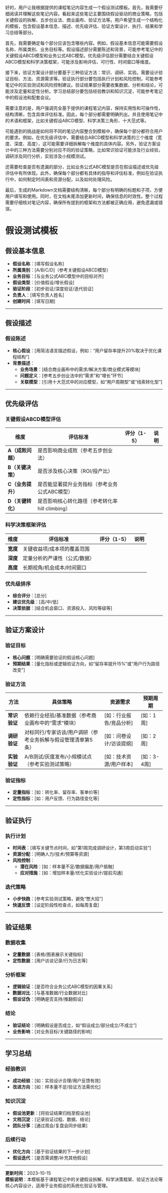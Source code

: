 <think>
好的，用户让我根据提供的课程笔记内容生成一个假设测试模板。首先，我需要仔细阅读并理解这些笔记内容。看起来这些笔记主要围绕假设驱动的商业策略，包括关键假设的拆解、五步创业法、商业画布、验证方法等。用户希望生成一个结构化的模板，包含假设基本信息、描述、优先级评估、验证方案设计、执行、结果和学习总结等部分。

首先，我需要确定每个部分应该包含哪些内容。例如，假设基本信息可能需要假设名称、所属类别、业务目标等。假设描述部分需要陈述和背景，可能参考笔记中的关键假设ABCD模型和业务公式ABC模型。优先级评估部分需要结合关键假设ABCD模型和科学决策框架，可能涉及影响评估、可行性、时间窗口等维度。

接下来，验证方案设计部分要基于三种验证方法：常识、调研、实验。需要设计验证目标、方法、资源需求等。验证执行部分要包括执行计划和风险控制，可能参考笔记中的实验测试和风险控制建议。验证结果部分需要收集数据、分析和结论，可能涉及定量和定性分析。学习总结部分要包括经验教训和知识沉淀，可能参考笔记中的假设池和配套会议。

需要注意的是，用户强调完全基于提供的课程笔记内容，保持实用性和可操作性，结构清晰，包含具体评估标准。因此，每个部分都需要明确列出，并且使用笔记中的术语和框架，比如关键假设ABCD模型、科学决策三角形、十大范式等。

可能遇到的挑战是如何将不同的笔记内容整合到模板中，确保每个部分都符合用户的要求。例如，在优先级评估中，需要结合ABCD模型和科学决策的三个维度（宽度、深度、高度），这可能需要详细拆解每个维度的具体内容。另外，验证方案设计中的三种方法需要分别对应不同的验证策略，比如常识验证可能涉及行业经验，调研涉及同行分析，实验涉及小规模测试。

还需要检查是否有遗漏的部分，比如业务公式ABC模型是否在假设描述或优先级评估中有所体现。此外，确保每个部分都有具体的指导和评估标准，例如在验证执行中，如何制定时间表和资源分配，以及如何处理风险。

最后，生成的Markdown文档需要结构清晰，每个部分有明确的标题和子项，方便用户填写和使用。同时，在文档末尾添加更新时间，确保信息的时效性。整个过程需要仔细核对笔记内容，确保所有提到的框架和方法都被正确应用，避免遗漏或错误。
</think>

# 假设测试模板

## 假设基本信息
- **假设名称**：[填写假设名称]  
- **所属类别**：[A/B/C/D]（参考关键假设ABCD模型）  
- **业务目标**：[与业务公式ABC模型中的目标对齐]  
- **假设类型**：[价值假设/增长假设]  
- **验证阶段**：[初步验证/深度验证/迭代验证]  
- **负责人**：[填写负责人姓名]  
- **创建时间**：[填写日期]  

---

## 假设描述
### 假设陈述
- **核心假设**：[用简洁语言描述假设，例如：“用户留存率提升20%取决于优化课程结构”]  
- **背景描述**：  
  - **业务场景**：[结合商业画布中的需求/解决方案/商业模式等模块]  
  - **问题定义**：[参考五步创业法中的“需求”和“增长”环节]  
  - **关联模型**：[引用十大范式中的对应模型，如“用户周期型”或“线索转化型”]  

---

## 优先级评估
### 关键假设ABCD模型评估
| 维度 | 评估标准 | 评分（1-5） | 说明 |
|------|----------|-------------|------|
| **A（成败问题）** | 是否影响商业成败（参考五步创业法） |  |  |
| **B（关键决策）** | 是否涉及核心决策（ROI/投产比） |  |  |
| **C（业务提升）** | 是否能显著提升业务指标（参考业务公式ABC模型） |  |  |
| **D（关键转化）** | 是否影响核心转化路径（参考转化率hill climbing） |  |  |

### 科学决策框架评估
| 维度 | 评估标准 | 评分（1-5） | 说明 |
|------|----------|-------------|------|
| **宽度** | 关键收益项/成本项的覆盖范围 |  |  |
| **深度** | 定量分析的严谨性（公式/数据） |  |  |
| **高度** | 长期视角/机会成本/时间窗口 |  |  |

### 优先级排序
- **综合评分**：[总分]  
- **建议优先级**：[高/中/低]  
- **决策依据**：[结合机会窗口、资源投入、风险等级等]  

---

## 验证方案设计
### 验证目标
- **核心问题**：[明确需要验证的假设核心问题]  
- **预期结果**：[量化指标或逻辑验证方向，如“留存率提升15%”或“用户行为路径改变”]  

### 验证方法
| 方法 | 具体策略 | 资源需求 | 预期周期 |
|------|----------|----------|----------|
| **常识验证** | 依赖行业经验/基准数据（参考商业画布中的“需求”模块） | [如：行业报告/竞品分析] | [如：1周] |
| **调研验证** | 对标同行/专家访谈/用户调研（参考业务拆解与假设管理清单第5条） | [如：问卷设计/访谈提纲] | [如：2周] |
| **实验验证** | A/B测试/灰度发布/小规模试点（参考实验测试策略） | [如：技术资源/用户样本] | [如：3-4周] |

### 验证指标
- **定量指标**：[如：转化率、留存率、客单价等]  
- **定性指标**：[如：用户反馈、行为路径变化等]  

---

## 验证执行
### 执行计划
- **时间表**：[填写关键节点时间，如“第1周完成调研设计，第3周启动实验”]  
- **资源分配**：[明确人力/技术/预算等资源]  
- **风险控制**：  
  - **潜在风险**：[如：样本量不足/数据偏差/用户抵触]  
  - **应对措施**：[如：增加样本量/优化实验设计/提前沟通]  

### 迭代策略
- **小步快跑**：[参考实验测试策略，避免“憋大招”]  
- **快速反馈**：[设定阶段性检查点，如每周复盘]  

---

## 验证结果
### 数据收集
- **定量数据**：[表格/图表展示关键指标]  
- **定性数据**：[用户访谈记录/行为日志等]  

### 分析框架
- **逻辑验证**：[是否符合业务公式ABC模型的因果关系]  
- **数据对比**：[与基准数据/行业数据对比]  
- **假设证伪**：[明确是否支持/推翻假设]  

### 结论
- **验证结论**：[明确假设是否成立，如“假设成立/部分成立/不成立”]  
- **业务影响**：[对业务目标/关键路径的影响]  

---

## 学习总结
### 经验教训
- **成功经验**：[如：实验设计合理/用户反馈有效]  
- **改进方向**：[如：样本量不足/验证方法需优化]  

### 知识沉淀
- **假设池更新**：[将验证结果归档至假设池]  
- **文档沉淀**：[记录验证过程、数据、结论]  
- **团队分享**：[通过周会/复盘会同步结果]  

### 后续行动
- **优化方向**：[基于验证结果的下一步计划]  
- **假设迭代**：[是否需调整/补充其他假设]  

---

**更新时间**：2023-10-15  
**模板说明**：本模板基于课程笔记中的关键假设拆解、科学决策框架、验证方法论等核心内容设计，适用于业务假设的系统化验证与管理。